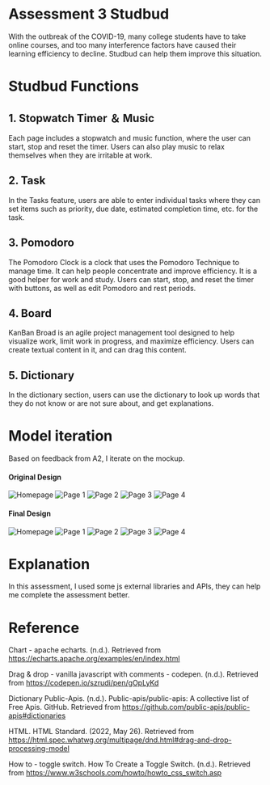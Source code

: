 # **Assessment 3 Studbud**
With the outbreak of the COVID-19, many college students have to take online courses, and too many interference factors have caused their learning efficiency to decline. Studbud can help them improve this situation.

# **Studbud Functions**

## **1. Stopwatch Timer ＆ Music**
Each page includes a stopwatch and music function, where the user can start, stop and reset the timer. Users can also play music to relax themselves when they are irritable at work.

## **2. Task**
In the Tasks feature, users are able to enter individual tasks where they can set items such as priority, due date, estimated completion time, etc. for the task.

## **3. Pomodoro**
The Pomodoro Clock is a clock that uses the Pomodoro Technique to manage time. It can help people concentrate and improve efficiency. It is a good helper for work and study. Users can start, stop, and reset the timer with buttons, as well as edit Pomodoro and rest periods.

## **4. Board**
KanBan Broad is an agile project management tool designed to help visualize work, limit work in progress, and maximize efficiency. Users can create textual content in it, and can drag this content.

## **5. Dictionary**
In the dictionary section, users can use the dictionary to look up words that they do not know or are not sure about, and get explanations.

# **Model iteration**
Based on feedback from A2, I iterate on the mockup.

#### **Original Design**
![Homepage](original%20design/Homepage.png)
![Page 1](original%20design/Page%201.png)
![Page 2](original%20design/Page%202.png)
![Page 3](original%20design/Page%203.png)
![Page 4](original%20design/Page%204.png)

#### **Final Design**
![Homepage](design/Homepage.png)
![Page 1](design/Page%201.png)
![Page 2](design/Page%202.png)
![Page 3](design/Page%203.png)
![Page 4](design/Page%204.png)

# **Explanation**
In this assessment, I used some js external libraries and APIs, they can help me complete the assessment better.

# **Reference** 
Chart - apache echarts. (n.d.). Retrieved from https://echarts.apache.org/examples/en/index.html 

Drag &amp; drop - vanilla javascript with comments - codepen. (n.d.). Retrieved from https://codepen.io/szrudi/pen/gOpLyKd 

Dictionary Public-Apis. (n.d.). Public-apis/public-apis: A collective list of Free Apis. GitHub. Retrieved from https://github.com/public-apis/public-apis#dictionaries 

HTML. HTML Standard. (2022, May 26). Retrieved from https://html.spec.whatwg.org/multipage/dnd.html#drag-and-drop-processing-model 

How to - toggle switch. How To Create a Toggle Switch. (n.d.). Retrieved from https://www.w3schools.com/howto/howto_css_switch.asp 
